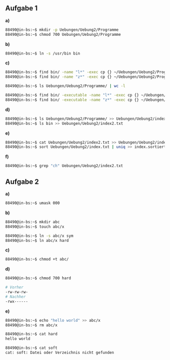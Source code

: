 ## Aufgabe 1
**a)** 
``` bash
88490@in-bs:~$ mkdir -p Uebungen/Uebung2/Programme
88490@in-bs:~$ chmod 700 Uebungen/Uebung2/Programme
```
**b)**
``` sh
88490@in-bs:~$ ln -s /usr/bin bin
```
**c)**
``` sh
88490@in-bs:~$ find bin/ -name "l*" -exec cp {} ~/Uebungen/Uebung2/Programme \;
88490@in-bs:~$ find bin/ -name "z*" -exec cp {} ~/Uebungen/Uebung2/Programme \;

88490@in-bs:~$ ls Uebungen/Uebung2/Programme/ | wc -l

88490@in-bs:~$ find bin/ -executable -name "l*" -exec cp {} ~/Uebungen/Uebung2/Programme \;
88490@in-bs:~$ find bin/ -executable -name "z*" -exec cp {} ~/Uebungen/Uebung2/Programme \;
```
**d)**
``` sh
88490@in-bs:~$ ls Uebungen/Uebung2/Programme/ >> Uebungen/Uebung2/index.txt
88490@in-bs:~$ ls bin >> Uebungen/Uebung2/index2.txt
```
**e)**
``` sh
88490@in-bs:~$ cat Uebungen/Uebung2/index2.txt >> Uebungen/Uebung2/index.txt
88490@in-bs:~$ sort Uebungen/Uebung2/index.txt | uniq >> index.sortiert.txt
```
**f)**
``` sh
88490@in-bs:~$ grep "ch" Uebungen/Uebung2/index2.txt
```

## Aufgabe 2
**a)**
``` sh
88490@in-bs:~$ umask 000
```
**b)**
``` sh
88490@in-bs:~$ mkdir abc
88490@in-bs:~$ touch abc/x

88490@in-bs:~$ ln -s abc/x sym
88490@in-bs:~$ ln abc/x hard

```
**c)**
``` sh
88490@in-bs:~$ chmod +t abc/
```
**d)**
``` sh
88490@in-bs:~$ chmod 700 hard

# Vorher
-rw-rw-rw-
# Nachher
-rwx------
```
**e)**
``` sh
88490@in-bs:~$ echo "hello world" >> abc/x
88490@in-bs:~$ rm abc/x

88490@in-bs:~$ cat hard
hello world

88490@in-bs:~$ cat soft
cat: soft: Datei oder Verzeichnis nicht gefunden
```

